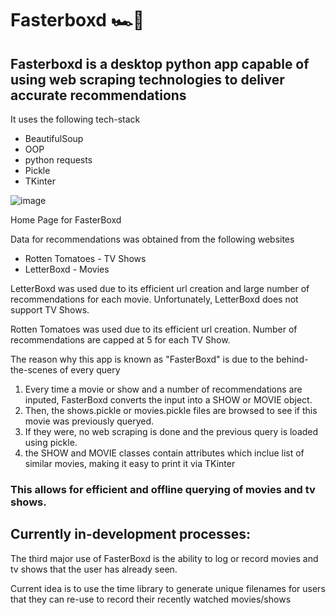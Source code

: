 # Fasterboxd 🏎️💨

<h2>Fasterboxd is a desktop python app capable of using web scraping technologies to deliver accurate recommendations</h2>
<p>It uses the following tech-stack</p>
<ul>
  <li>BeautifulSoup</li>
  <li>OOP</li>
  <li>python requests</li>
  <li>Pickle</li>
  <li>TKinter</li>
</ul>

![image](https://github.com/realaryann/fasterboxd/assets/70107111/0c151bc5-aa1d-4ee4-b6b5-373263f9036a)
<br>
<p>Home Page for FasterBoxd</p>

<p>Data for recommendations was obtained from the following websites</p>
<ul>
  <li>Rotten Tomatoes - TV Shows</li>
  <li>LetterBoxd - Movies</li>
</ul>
<p>LetterBoxd was used due to its efficient url creation and large number of recommendations for each movie. Unfortunately, LetterBoxd does not support TV Shows.</p>
<p>Rotten Tomatoes was used due to its efficient url creation. Number of recommendations are capped at 5 for each TV Show.</p>

<p>The reason why this app is known as "FasterBoxd" is due to the behind-the-scenes of every query<br>
  <ol>
    <li>Every time a movie or show and a number of recommendations are inputed, FasterBoxd converts the input into a SHOW or MOVIE object.</li>
    <li>Then, the shows.pickle or movies.pickle files are browsed to see if this movie was previously queryed.</li>
    <li>If they were, no web scraping is done and the previous query is loaded using pickle.</li>
    <li>the SHOW and MOVIE classes contain attributes which inclue list of similar movies, making it easy to print it via TKinter</li>
 </ol>
</p>

<h3>This allows for efficient and offline querying of movies and tv shows.</h3>

<h2>Currently in-development processes: </h2>
<p>The third major use of FasterBoxd is the ability to log or record movies and tv shows that the user has already seen.</p>
<p>Current idea is to use the time library to generate unique filenames for users that they can re-use to record their recently watched movies/shows</p>
